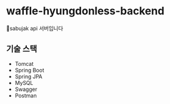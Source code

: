 # waffle-hyungdonless-backend

sabujak api 서버입니다

## 기술 스택

- Tomcat
- Spring Boot
- Spring JPA
- MySQL
- Swagger
- Postman
